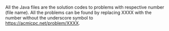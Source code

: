 All the Java files are the solution codes to problems with respective number (file name).
All the problems can be found by replacing XXXX with the number without the underscore symbol to https://acmicpc.net/problem/XXXX.
